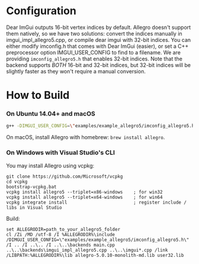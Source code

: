 
# Configuration

Dear ImGui outputs 16-bit vertex indices by default.
Allegro doesn't support them natively, so we have two solutions: convert the indices manually in imgui_impl_allegro5.cpp, or compile dear imgui with 32-bit indices.
You can either modify imconfig.h that comes with Dear ImGui (easier), or set a C++ preprocessor option IMGUI_USER_CONFIG to find to a filename.
We are providing `imconfig_allegro5.h` that enables 32-bit indices.
Note that the backend supports _BOTH_ 16-bit and 32-bit indices, but 32-bit indices will be slightly faster as they won't require a manual conversion.

# How to Build

### On Ubuntu 14.04+ and macOS

```bash
g++ -DIMGUI_USER_CONFIG=\"examples/example_allegro5/imconfig_allegro5.h\" -I .. -I ../.. -I ../../backends main.cpp ../../backends/imgui_impl_allegro5.cpp ../../imgui*.cpp -lallegro -lallegro_main -lallegro_primitives -o allegro5_example
```

On macOS, install Allegro with homebrew: `brew install allegro`.

### On Windows with Visual Studio's CLI

You may install Allegro using vcpkg:
```
git clone https://github.com/Microsoft/vcpkg
cd vcpkg
bootstrap-vcpkg.bat
vcpkg install allegro5 --triplet=x86-windows    ; for win32
vcpkg install allegro5 --triplet=x64-windows    ; for win64
vcpkg integrate install                         ; register include / libs in Visual Studio
```

Build:
```
set ALLEGRODIR=path_to_your_allegro5_folder
cl /Zi /MD /utf-8 /I %ALLEGRODIR%\include /DIMGUI_USER_CONFIG=\"examples/example_allegro5/imconfig_allegro5.h\" /I .. /I ..\.. /I ..\..\backends main.cpp ..\..\backends\imgui_impl_allegro5.cpp ..\..\imgui*.cpp /link /LIBPATH:%ALLEGRODIR%\lib allegro-5.0.10-monolith-md.lib user32.lib
```
